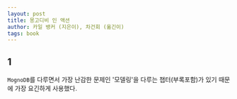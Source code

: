 ```yaml
---
layout: post
title: 몽고디비 인 액션
author: 카일 뱅커 (지은이), 차건회 (옮긴이) 
tags: book
---
```


## 1
`MognoDB`를 다루면서 가장 난감한 문제인 '모델링'을 다루는 챕터(부록포함)가 있기 때문에 가장 요긴하게 사용했다.